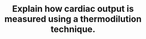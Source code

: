---
title: "Explain how cardiac output is measured using a thermodilution technique."
entityType: SAQ
exam: PEX
college: ANZCA
year: 2010
sitting: A
question: 15
passRate: 60
EC_expectedDomains:
- "The main points in the answer should include: 1) A discussion of the basic principles involved. Thermodilution is based on the law of conservation of matter where heat lost from the blood = heat gained by injectate 12"
- "2) A description on the specifics of the technique mentioning the requirement of a Swan-Ganz catheter, nature of injectate and temperature measurement using a thermistor in the pulmonary artery."
- "3) An appreciation on how cardiac output is calculated from this technique"
- "4) A discussion of sources of errors which might affect the accuracy of the technique"
EC_extraCredit:
- "Better answers include a short list of advantages and disadvantages of the technique."
- "Good answers mentioned that the thermodilution technique is a variation of the indicator dilution technique which uses the temperature decrease as the indicator."
- "Additional marks were given for a discussion on the Stewart-Hamilton Equation used to calculate flow/Q."
EC_errorsCommon:
- "This question asked for an explanation of a specific technique of measuring cardiac output. Not directly relevant are: 1) A detailed discussion on cardiac output and the factors affecting it 2) Other techniques of cardiac output measurement 3) Explanation on how a thermistor functions"
- "Some candidates erroneously conclude that cardiac output IS the area under the curve. Other candidates confuse the PiCCO as a thermodilution technique."
---